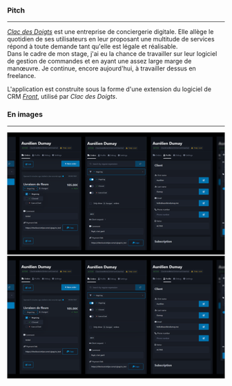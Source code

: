 ### Pitch

---
_[Clac des Doigts](https://clacdesdoigts.com/)_ est une entreprise de conciergerie digitale. Elle allège le quotidien
de ses utilisateurs en leur proposant une multitude de services répond à toute demande tant qu'elle est légale
et réalisable.<br>
Dans le cadre de mon stage, j'ai eu la chance de travailler sur leur logiciel de gestion de
commandes et en ayant une assez large marge de manœuvre. Je continue, encore aujourd'hui, à travailler dessus en
freelance.

L'application est construite sous la forme d'une extension du logiciel de CRM _[Front](https://front.com/)_, 
utilisé par _Clac des Doigts_.

### En images

---
![Une sélection de vues](views1.png)
![Une autre sélection de vues](views2.png)